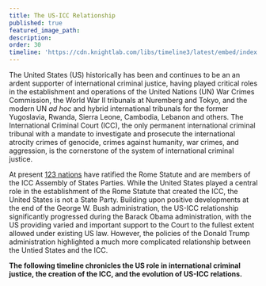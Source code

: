 ```yaml
---
title: The US-ICC Relationship
published: true
featured_image_path:
description:
order: 30
timeline: 'https://cdn.knightlab.com/libs/timeline3/latest/embed/index.html?source=0AtZ5yV_Pso2idDZQRXNfUzQxd3JTQzhhMXg5UEpVYmc&font=Bevan-PotanoSans&maptype=toner&lang=en&height=900'
---
```

                                

The United States (US) historically has been and continues to be an an ardent supporter of international criminal justice, having played critical roles in the establishment and operations of the United Nations (UN) War Crimes Commission, the World War II tribunals at Nuremberg and Tokyo, and the modern UN *ad hoc* and hybrid international tribunals for the former Yugoslavia, Rwanda, Sierra Leone, Cambodia, Lebanon and others. The International Criminal Court (ICC), the only permanent international criminal tribunal with a mandate to investigate and prosecute the international atrocity crimes of genocide, crimes against humanity, war crimes, and aggression, is the cornerstone of the system of international criminal justice.

At present [123 nations](https://asp.icc-cpi.int/en_menus/asp/states%20parties/pages/the%20states%20parties%20to%20the%20rome%20statute.aspx)&nbsp;have ratified the Rome Statute and are members of the ICC Assembly of States Parties. While the United States played a central role in the establishment of the Rome Statute that created the ICC, the United States is not a State Party. Building upon positive developments at the end of the George W. Bush administration, the US-ICC relationship significantly progressed during the Barack Obama administration, with the US providing varied and important support to the Court to the fullest extent allowed under existing US law. However, the policies of the Donald Trump administration highlighted a much more complicated relationship between the Untied States and the ICC.

**The following timeline chronicles the US role in international criminal justice, the creation of the ICC, and the evolution of US-ICC relations.**
